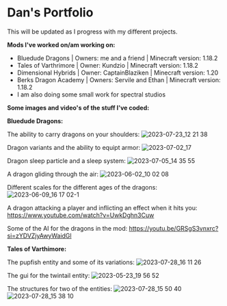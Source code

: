 # Dan's Portfolio
This will be updated as I progress with my different projects.

**Mods I've worked on/am working on:**
- Bluedude Dragons | Owners: me and a friend | Minecraft version: 1.18.2
- Tales of Varthrimore | Owner: Kundzio | Minecraft version: 1.18.2
- Dimensional Hybrids | Owner: CaptainBlaziken | Minecraft version: 1.20
- Berks Dragon Academy | Owners: Servile and Ethan | Minecraft version: 1.18.2
- I am also doing some small work for spectral studios

**Some images and video's of the stuff I've coded:**

**Bluedude Dragons:**

The ability to carry dragons on your shoulders:
![2023-07-23_12 21 38](https://github.com/Dan6335/dans-portfolio.github.io/assets/68448043/cf0f6415-4557-49a1-91e9-8aeb75246da4)

Dragon variants and the ability to equipt armor:
![2023-07-02_17](https://github.com/Dan6335/dans-portfolio.github.io/assets/68448043/21a57cbb-dda7-40c8-89c5-b7629eb4ee91)

Dragon sleep particle and a sleep system:
![2023-07-05_14 35 55](https://github.com/Dan6335/dans-portfolio.github.io/assets/68448043/a38d35bf-8615-4912-84ea-7513fc77192b)

A dragon gliding through the air:
![2023-06-02_10 02 08](https://github.com/Dan6335/dans-portfolio.github.io/assets/68448043/dc3572ea-5b8f-408a-abad-8356447db848)

Different scales for the different ages of the dragons:
![2023-06-09_16 17 02-1](https://github.com/Dan6335/dans-portfolio.github.io/assets/68448043/21a8b5ea-b768-4f56-a395-ade948b597c2)

A dragon attacking a player and inflicting an effect when it hits you:
https://www.youtube.com/watch?v=UwkDghn3Cuw

Some of the AI for the dragons in the mod:
https://youtu.be/GRSgS3vnxrc?si=zYDVZjyAwyWaidGl

**Tales of Varthimore:**

The pupfish entity and some of its variations:
![2023-07-28_16 11 26](https://github.com/Dan6335/dans-portfolio.github.io/assets/68448043/9a9c9522-467d-4b5c-8b5a-5735bf8a7660)

The gui for the twintail entity:
![2023-05-23_19 56 52](https://github.com/Dan6335/dans-portfolio.github.io/assets/68448043/b467f6ff-e3c3-49c2-b1f4-b12f2b378a18)

The structures for two of the entities:
![2023-07-28_15 50 40](https://github.com/Dan6335/dans-portfolio.github.io/assets/68448043/dba9ad0a-6708-469e-9aab-bba0252d7d31)
![2023-07-28_15 38 10](https://github.com/Dan6335/dans-portfolio.github.io/assets/68448043/c5942f11-20ea-4107-af45-dcec4654e1fb)
